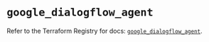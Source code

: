 # `google_dialogflow_agent`

Refer to the Terraform Registry for docs: [`google_dialogflow_agent`](https://registry.terraform.io/providers/hashicorp/google-beta/5.12.0/docs/resources/google_dialogflow_agent).
